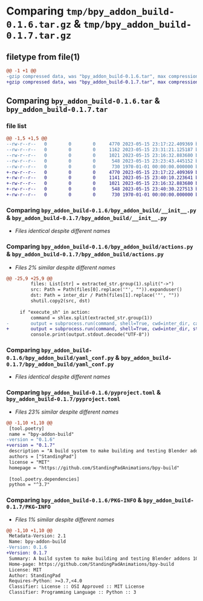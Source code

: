 # Comparing `tmp/bpy_addon_build-0.1.6.tar.gz` & `tmp/bpy_addon_build-0.1.7.tar.gz`

## filetype from file(1)

```diff
@@ -1 +1 @@
-gzip compressed data, was "bpy_addon_build-0.1.6.tar", max compression
+gzip compressed data, was "bpy_addon_build-0.1.7.tar", max compression
```

## Comparing `bpy_addon_build-0.1.6.tar` & `bpy_addon_build-0.1.7.tar`

### file list

```diff
@@ -1,5 +1,5 @@
--rw-r--r--   0        0        0     4770 2023-05-15 23:17:22.409369 bpy_addon_build-0.1.6/bpy_addon_build/__init__.py
--rw-r--r--   0        0        0     1162 2023-05-15 23:31:21.125187 bpy_addon_build-0.1.6/bpy_addon_build/actions.py
--rw-r--r--   0        0        0     1021 2023-05-15 23:16:32.883680 bpy_addon_build-0.1.6/bpy_addon_build/yaml_conf.py
--rw-r--r--   0        0        0      548 2023-05-15 23:23:43.445152 bpy_addon_build-0.1.6/pyproject.toml
--rw-r--r--   0        0        0      730 1970-01-01 00:00:00.000000 bpy_addon_build-0.1.6/PKG-INFO
+-rw-r--r--   0        0        0     4770 2023-05-15 23:17:22.409369 bpy_addon_build-0.1.7/bpy_addon_build/__init__.py
+-rw-r--r--   0        0        0     1141 2023-05-15 23:40:10.223641 bpy_addon_build-0.1.7/bpy_addon_build/actions.py
+-rw-r--r--   0        0        0     1021 2023-05-15 23:16:32.883680 bpy_addon_build-0.1.7/bpy_addon_build/yaml_conf.py
+-rw-r--r--   0        0        0      548 2023-05-15 23:40:30.227513 bpy_addon_build-0.1.7/pyproject.toml
+-rw-r--r--   0        0        0      730 1970-01-01 00:00:00.000000 bpy_addon_build-0.1.7/PKG-INFO
```

### Comparing `bpy_addon_build-0.1.6/bpy_addon_build/__init__.py` & `bpy_addon_build-0.1.7/bpy_addon_build/__init__.py`

 * *Files identical despite different names*

### Comparing `bpy_addon_build-0.1.6/bpy_addon_build/actions.py` & `bpy_addon_build-0.1.7/bpy_addon_build/actions.py`

 * *Files 2% similar despite different names*

```diff
@@ -25,9 +25,9 @@
         files: List[str] = extracted_str.group(1).split("->")
         src: Path = Path(files[0].replace('"', "")).expanduser()
         dst: Path = inter_dir / Path(files[1].replace('"', ""))
         shutil.copy2(src, dst)
 
     if "execute_sh" in action:
         command = shlex.split(extracted_str.group(1))
-        output = subprocess.run(command, shell=True, cwd=inter_dir, capture_output=True, stdout=subprocess.PIPE, stderr=subprocess.STDOUT)
+        output = subprocess.run(command, shell=True, cwd=inter_dir, stdout=subprocess.PIPE, stderr=subprocess.STDOUT)
         console.print(output.stdout.decode("UTF-8"))
```

### Comparing `bpy_addon_build-0.1.6/bpy_addon_build/yaml_conf.py` & `bpy_addon_build-0.1.7/bpy_addon_build/yaml_conf.py`

 * *Files identical despite different names*

### Comparing `bpy_addon_build-0.1.6/pyproject.toml` & `bpy_addon_build-0.1.7/pyproject.toml`

 * *Files 23% similar despite different names*

```diff
@@ -1,10 +1,10 @@
 [tool.poetry]
 name = "bpy-addon-build"
-version = "0.1.6"
+version = "0.1.7"
 description = "A build system to make building and testing Blender addons 10 times easier"
 authors = ["StandingPad"]
 license = "MIT"
 homepage = "https://github.com/StandingPadAnimations/bpy-build"
 
 [tool.poetry.dependencies]
 python = "^3.7"
```

### Comparing `bpy_addon_build-0.1.6/PKG-INFO` & `bpy_addon_build-0.1.7/PKG-INFO`

 * *Files 1% similar despite different names*

```diff
@@ -1,10 +1,10 @@
 Metadata-Version: 2.1
 Name: bpy-addon-build
-Version: 0.1.6
+Version: 0.1.7
 Summary: A build system to make building and testing Blender addons 10 times easier
 Home-page: https://github.com/StandingPadAnimations/bpy-build
 License: MIT
 Author: StandingPad
 Requires-Python: >=3.7,<4.0
 Classifier: License :: OSI Approved :: MIT License
 Classifier: Programming Language :: Python :: 3
```

